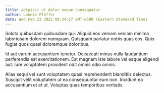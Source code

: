 ```yaml
---
title: adipisci ut dolor neque consequatur
author: Lonnie Pfeffer
date: Wed Feb 23 2022 08:34:57 GMT-0500 (Eastern Standard Time)
---
```

Soluta quibusdam quibusdam qui. Aliquid eos veniam veniam minima laboriosam dolorem numquam. Quisquam pariatur nobis quas eos. Quis fugiat quos quasi doloremque doloribus.

 Id aut earum accusantium tenetur. Occaecati minus nulla laudantium perferendis est exercitationem. Est magnam iste labore vel eaque eligendi aut. Iure voluptatem provident odit omnis odio omnis.

 Alias sequi vel sunt voluptatem quasi reprehenderit blanditiis delectus. Suscipit velit voluptatem ut ea consequuntur eum non. Incidunt ea accusantium et et ut. Voluptas quas temporibus veritatis.